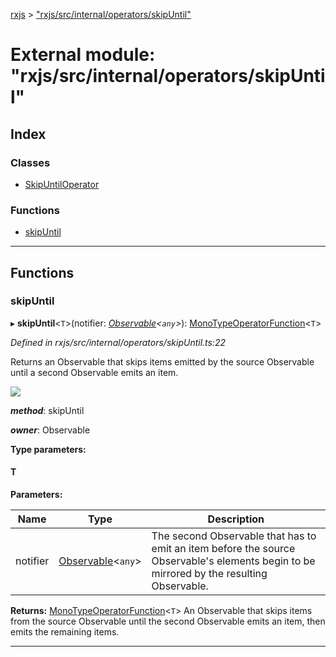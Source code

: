[rxjs](../README.md) > ["rxjs/src/internal/operators/skipUntil"](../modules/_rxjs_src_internal_operators_skipuntil_.md)

# External module: "rxjs/src/internal/operators/skipUntil"

## Index

### Classes

* [SkipUntilOperator](../classes/_rxjs_src_internal_operators_skipuntil_.skipuntiloperator.md)

### Functions

* [skipUntil](_rxjs_src_internal_operators_skipuntil_.md#skipuntil)

---

## Functions

<a id="skipuntil"></a>

###  skipUntil

▸ **skipUntil**<`T`>(notifier: *[Observable](../classes/_rxjs_src_internal_observable_.observable.md)<`any`>*): [MonoTypeOperatorFunction](../interfaces/_rxjs_src_internal_types_.monotypeoperatorfunction.md)<`T`>

*Defined in rxjs/src/internal/operators/skipUntil.ts:22*

Returns an Observable that skips items emitted by the source Observable until a second Observable emits an item.

![](skipUntil.png)

*__method__*: skipUntil

*__owner__*: Observable

**Type parameters:**

#### T 
**Parameters:**

| Name | Type | Description |
| ------ | ------ | ------ |
| notifier | [Observable](../classes/_rxjs_src_internal_observable_.observable.md)<`any`> |  The second Observable that has to emit an item before the source Observable's elements begin to be mirrored by the resulting Observable. |

**Returns:** [MonoTypeOperatorFunction](../interfaces/_rxjs_src_internal_types_.monotypeoperatorfunction.md)<`T`>
An Observable that skips items from the source Observable until the second Observable emits
an item, then emits the remaining items.

___

